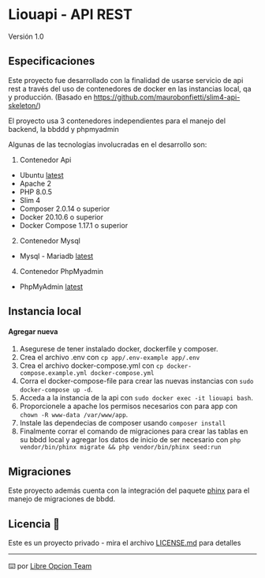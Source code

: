 # Liouapi - API REST

Versión 1.0 

## Especificaciones

Este proyecto fue desarrollado con la finalidad de usarse servicio de api rest  a través del uso de contenedores de docker en las instancias local, qa y producción. (Basado en https://github.com/maurobonfietti/slim4-api-skeleton/)

El proyecto usa 3 contenedores independientes para el manejo del backend, la bbddd y phpmyadmin

Algunas de las tecnologías involucradas en el desarrollo son:

1. Contenedor Api

- Ubuntu  [latest](https://hub.docker.com/_/ubuntu)
- Apache 2
- PHP 8.0.5
- Slim 4
- Composer 2.0.14 o superior
- Docker 20.10.6 o superior
- Docker Compose 1.17.1 o superior

2. Contenedor Mysql

- Mysql - Mariadb [latest](https://hub.docker.com/_/mariadb)

4. Contenedor PhpMyadmin

- PhpMyAdmin [latest](https://hub.docker.com/_/phpmyadmin)

## Instancia local

#### Agregar nueva

1. Asegurese de tener instalado docker, dockerfile y composer.
2. Crea el archivo .env con `cp app/.env-example app/.env`
3. Crea el archivo docker-compose.yml con `cp docker-compose.example.yml docker-compose.yml`
4. Corra el docker-compose-file para crear las nuevas instancias con `sudo docker-compose up -d`.
5. Acceda a la instancia de la api con `sudo docker exec -it liouapi bash`.
6. Proporcionele a apache los permisos necesarios con para app con `chown -R www-data /var/www/app`.
7. Instale las dependecias de composer usando `composer install`
6. Finalmente corrar el comando de migraciones para crear las tablas en su bbdd local y agregar los datos de inicio de ser necesario con `php vendor/bin/phinx migrate && php vendor/bin/phinx seed:run`

## Migraciones

Este proyecto además cuenta con la integración del paquete [phinx](https://book.cakephp.org/phinx/0/en/index.html) para el manejo de migraciones de bbdd.

## Licencia 📄

Este es un proyecto privado - mira el archivo [LICENSE.md](LICENSE.md) para detalles

---

⌨️ por [Libre Opcion Team](https://github.com/LibreOpcion) 